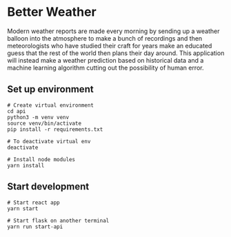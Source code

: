 # Better Weather
Modern weather reports are made every morning by sending up a weather balloon into the atmosphere to make a bunch of recordings and then meteorologists who have studied their craft for years make an educated guess that the rest of the world then plans their day around. This application will instead make a weather prediction based on historical data and a machine learning algorithm cutting out the possibility of human error.

## Set up environment
```
# Create virtual environment
cd api 
python3 -m venv venv
source venv/bin/activate
pip install -r requirements.txt

# To deactivate virtual env
deactivate

# Install node modules
yarn install
```

## Start development
```
# Start react app
yarn start

# Start flask on another terminal
yarn run start-api
```

